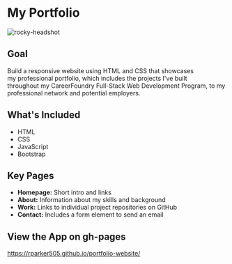 # My Portfolio
![rocky-headshot](https://github.com/user-attachments/assets/6abd6e0b-999c-401f-8a82-4298fec2ec91)

## Goal
Build a responsive website using HTML and CSS that showcases my professional portfolio, which includes the projects I've built throughout my CareerFoundry Full-Stack Web Development Program, to my professional network and potential employers.

## What's Included
* HTML
* CSS
* JavaScript
* Bootstrap

## Key Pages
* **Homepage:** Short intro and links
* **About:** Information about my skills and background
* **Work:** Links to individual project repositories on GitHub
* **Contact:** Includes a form element to send an email
 
## View the App on gh-pages
https://rparker505.github.io/portfolio-website/
